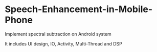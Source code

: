 # Speech-Enhancement-in-Mobile-Phone
Implement spectral subtraction on Android system


It includes UI design, IO, Activity, Multi-Thread and DSP
